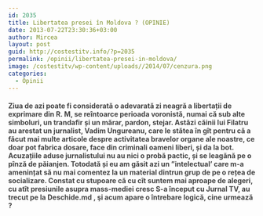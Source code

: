 ```yaml
---
id: 2035
title: Libertatea presei în Moldova ? (OPINIE)
date: 2013-07-22T23:30:36+03:00
author: Mircea
layout: post
guid: http://costestitv.info/?p=2035
permalink: /opinii/libertatea-presei-in-moldova/
image: /costestitv/wp-content/uploads//2014/07/cenzura.png
categories:
  - Opinii
---
```

<h4 style="color: #444444;">
  Ziua de azi poate fi considerată o adevarată zi neagră a libertații de exprimare din R. M, se reîntoarce perioada voronistă, numai că sub alte simboluri, un trandafir și un mărar, pardon, stejar. Astăzi căinii lui Filatru au arestat un jurnalist, Vadim Ungureanu, <!--more-->care le stătea în gît pentru că a făcut mai multe articole despre activitatea bravelor organe ale noastre, ce doar pot fabrica dosare, face din criminali oameni liberi, și da la bot. Acuzațiile aduse jurnalistului nu au nici o probă pactic, și se leagănă pe o pînză de păianjen. Totodată și eu am găsit azi un &#8221;intelectual&#8217; care m-a amenințat să nu mai comentez la un material dintrun grup de pe o rețea de socializare. Constat cu stupoare că cu cît suntem mai aproape de alegeri, cu atît presiunile asupra mass-mediei cresc S-a început cu Jurnal TV, au trecut pe la Deschide.md , şi acum apare o întrebare logică, cine urmează ?
</h4>

&nbsp;